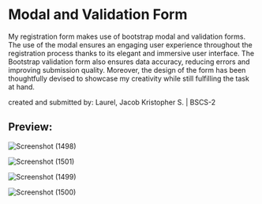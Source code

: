# Modal and Validation Form

My registration form makes use of bootstrap modal and validation forms. The use of the modal ensures an engaging user experience throughout the registration process thanks to its elegant and immersive user interface. The Bootstrap validation form also ensures data accuracy, reducing errors and improving submission quality.  Moreover, the design of the form has been thoughtfully devised to showcase my creativity while still fulfilling the task at hand.

created and submitted by: Laurel, Jacob Kristopher S. | BSCS-2


## Preview:

![Screenshot (1498)](https://github.com/bocyej/Modal-and-Validation-Form-FrontEnd/assets/94532348/4f5074a0-bc8b-45c7-89af-7e9bd5b8461c)

![Screenshot (1501)](https://github.com/bocyej/Modal-and-Validation-Form-FrontEnd/assets/94532348/8f85ecef-9de9-4d45-a23a-07323d4615f7)

![Screenshot (1499)](https://github.com/bocyej/Modal-and-Validation-Form-FrontEnd/assets/94532348/154fdd98-d3c7-41de-b29c-14fd4a8ae040)

![Screenshot (1500)](https://github.com/bocyej/Modal-and-Validation-Form-FrontEnd/assets/94532348/e945c2cf-0b9f-49ae-9f35-70fc6eecf903)
